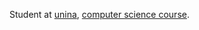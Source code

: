 Student at [unina](http://www.unina.it/), [computer science course](https://informatica.dieti.unina.it/index.php/it/).
